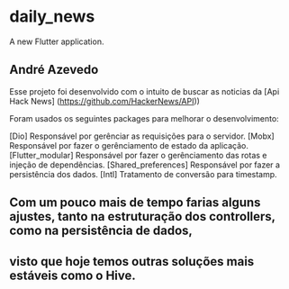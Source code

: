 # daily_news

A new Flutter application.

## André Azevedo


Esse projeto foi desenvolvido com o intuito de buscar as noticias da [Api Hack News] (https://github.com/HackerNews/API))

Foram usados os seguintes packages para melhorar o desenvolvimento:

[Dio] Responsável por gerênciar as requisições para o servidor.
[Mobx] Responsável por fazer o gerênciamento de estado da aplicação.
[Flutter_modular] Responsável por fazer o gerênciamento das rotas e injeção de dependências.
[Shared_preferences] Responsável por fazer a persistência dos dados.
[Intl] Tratamento de conversão para timestamp.


## Com um pouco mais de tempo farias alguns ajustes, tanto na estruturação dos controllers, como na persistência de dados,
## visto que hoje temos outras soluções mais estáveis como o Hive.


